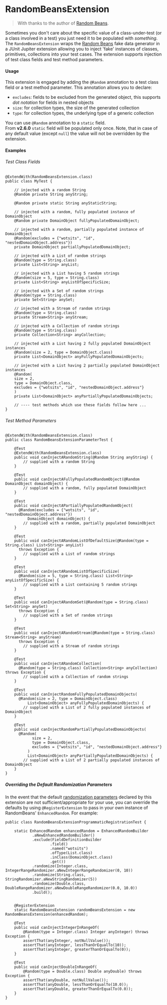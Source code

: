 RandomBeansExtension
======

> With thanks to the author of [Random Beans](https://github.com/benas/random-beans).

Sometimes you don't care about the specific value of a class-under-test (or a class involved in a test) you just need it to be populated with _something_. The `RandomBeansExtension` wraps the [Random Beans](https://github.com/benas/random-beans) fake data generator in a JUnit Jupiter extension allowing you to inject 'fake' instances of classes, primitives, collections into your test cases. The extension supports injection of test class fields and test method parameters.

#### Usage

This extension is engaged by adding the `@Random` annotation to a test class field or a test method parameter. This annotation allows you to declare:

- `excludes`: fields to be excluded from the generated object, this supports _dot notation_ for fields in nested objects
- `size`: for collection types, the size of the generated collection
- `type`: for collection types, the underlying type of a generic collection 

You can use `@Random` annotation to a `static` field.  
From **v2.6.0** `static` field will be populated only once. Note, that in case of any default value (except `null`) the value will not be overridden by the extension.

#### Examples

###### Test Class Fields

```
@ExtendWith(RandomBeansExtension.class)
public class MyTest {

    // injected with a random String    
    @Random private String anyString;

    @Random private static String anyStaticString;
    
    // injected with a random, fully populated instance of DomainObject    
    @Random private DomainObject fullyPopulatedDomainObject;
    
    // injected with a random, partially populated instance of DomainObject    
    @Random(excludes = {"wotsits", "id", "nestedDomainObject.address"})
    private DomainObject partiallyPopulatedDomainObject;
    
    // injected with a List of random strings    
    @Random(type = String.class)
    private List<String> anyList;
    
    // injected with a List having 5 random strings    
    @Random(size = 5, type = String.class)
    private List<String> anyListOfSpecificSize;
    
    // injected with a Set of random strings
    @Random(type = String.class)
    private Set<String> anySet;
    
    // injected with a Stream of random strings
    @Random(type = String.class)
    private Stream<String> anyStream;
    
    // injected with a Collection of random strings
    @Random(type = String.class)
    private Collection<String> anyCollection;
    
    // injected with a List having 2 fully populated DomainObject instances
    @Random(size = 2, type = DomainObject.class)
    private List<DomainObject> anyFullyPopulatedDomainObjects;
    
    // injected with a List having 2 partially populated DomainObject instances
    @Random(
    size = 2,
    type = DomainObject.class,
    excludes = {"wotsits", "id", "nestedDomainObject.address"}
    )
    private List<DomainObject> anyPartiallyPopulatedDomainObjects;

    // ---- test methods which use these fields follow here ...  
} 
```

###### Test Method Parameters

```
@ExtendWith(RandomBeansExtension.class)
public class RandomBeansExtensionParameterTest {
    
    @Test
    @ExtendWith(RandomBeansExtension.class)
    public void canInjectARandomString(@Random String anyString) {
        // supplied with a random String 
    }
    
    @Test
    public void canInjectAFullyPopulatedRandomObject(@Random DomainObject domainObject) {
        // supplied with a random, fully populated DomainObject
    }
    
    @Test
    public void canInjectAPartiallyPopulatedRandomObject(
      @Random(excludes = {"wotsits", "id", "nestedDomainObject.address"})
          DomainObject domainObject) {
        // supplied with a random, partially populated DomainObject
    }
    
    @Test
    public void canInjectARandomListOfDefaultSize(@Random(type = String.class) List<String> anyList)
      throws Exception {
        // supplied with a List of random strings
    }
    
    @Test
    public void canInjectARandomListOfSpecificSize(
      @Random(size = 5, type = String.class) List<String> anyListOfSpecificSize) {
        // supplied with a List containing 5 random strings
    }
    
    @Test
    public void canInjectARandomSet(@Random(type = String.class) Set<String> anySet)
      throws Exception {
        // supplied with a Set of random strings
    }
    
    @Test
    public void canInjectARandomStream(@Random(type = String.class) Stream<String> anyStream)
      throws Exception {
        // supplied with a Stream of random strings
    }
    
    @Test
    public void canInjectARandomCollection(
      @Random(type = String.class) Collection<String> anyCollection) throws Exception {
        // supplied with a Collection of random strings
    }
    
    @Test
    public void canInjectRandomFullyPopulatedDomainObjects(
      @Random(size = 2, type = DomainObject.class)
          List<DomainObject> anyFullyPopulatedDomainObjects) {
        // supplied with a List of 2 fully populated instances of DomainObject
    }
    
    @Test
    public void canInjectRandomPartiallyPopulatedDomainObjects(
      @Random(
            size = 2,
            type = DomainObject.class,
            excludes = {"wotsits", "id", "nestedDomainObject.address"}
          )
          List<DomainObject> anyPartiallyPopulatedDomainObjects) {
        // supplied with a List of 2 partially populated instances of DomainObject
    }
}
```

##### Overriding the Default Randomization Parameters
 
In the event that the default [randomization parameters](https://github.com/j-easy/easy-random/wiki/Randomization-parameters) declared by this extension are not sufficient/appropriate for your use, you can override the defaults by using `@RegisterExtension` to pass in your own instance of RandomBeans' `EnhancedRandom`. For example:      

```
public class RandomBeansExtensionProgrammaticRegistrationTest {

    static EnhancedRandom enhancedRandom = EnhancedRandomBuilder
            .aNewEnhancedRandomBuilder()
            .exclude(FieldDefinitionBuilder
                    .field()
                    .named("wotsits")
                    .ofType(List.class)
                    .inClass(DomainObject.class)
                    .get())
            .randomize(Integer.class, IntegerRangeRandomizer.aNewIntegerRangeRandomizer(0, 10))
            .randomize(String.class, StringRandomizer.aNewStringRandomizer(5))
            .randomize(Double.class, DoubleRangeRandomizer.aNewDoubleRangeRandomizer(0.0, 10.0))
            .build();

    
    @RegisterExtension
    static RandomBeansExtension randomBeansExtension = new RandomBeansExtension(enhancedRandom);
   
    @Test
    public void canInjectIntegerInRangeOf(
        @Random(type = Integer.class) Integer anyInteger) throws Exception {
        assertThat(anyInteger, notNullValue());
        assertThat(anyInteger, lessThanOrEqualTo(10));
        assertThat(anyInteger, greaterThanOrEqualTo(0));
    }
      
    @Test
    public void canInjectDoubleInRangeOf(
        @Random(type = Double.class) Double anyDouble) throws Exception {
        assertThat(anyDouble, notNullValue());
        assertThat(anyDouble, lessThanOrEqualTo(10.0));
        assertThat(anyDouble, greaterThanOrEqualTo(0.0));
    }
}
```